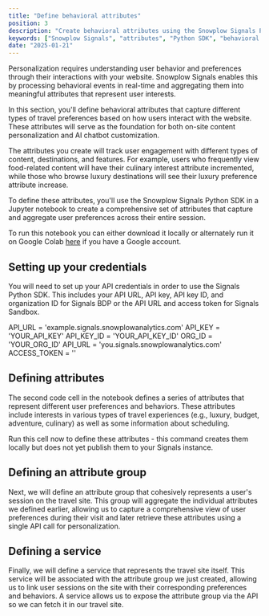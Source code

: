 ```yaml
---
title: "Define behavioral attributes"
position: 3
description: "Create behavioral attributes using the Snowplow Signals Python SDK to capture user preferences and interests from website interactions."
keywords: ["Snowplow Signals", "attributes", "Python SDK", "behavioral data", "user preferences"]
date: "2025-01-21"
---
```


Personalization requires understanding user behavior and preferences through their interactions with your website. Snowplow Signals enables this by processing behavioral events in real-time and aggregating them into meaningful attributes that represent user interests.

In this section, you'll define behavioral attributes that capture different types of travel preferences based on how users interact with the website. These attributes will serve as the foundation for both on-site content personalization and AI chatbot customization.

The attributes you create will track user engagement with different types of content, destinations, and features. For example, users who frequently view food-related content will have their culinary interest attribute incremented, while those who browse luxury destinations will see their luxury preference attribute increase.

To define these attributes, you'll use the Snowplow Signals Python SDK in a Jupyter notebook to create a comprehensive set of attributes that capture and aggregate user preferences across their entire session.

To run this notebook you can either download it locally or alternately run it on Google Colab [here](https://colab.research.google.com/github/snowplow/documentation/blob/main/tutorials/signals-bdp/signals.ipynb) if you have a Google account.

## Setting up your credentials

You will need to set up your API credentials in order to use the Signals Python SDK. This includes your API URL, API key, API key ID, and organization ID for Signals BDP or the API URL and access token for Signals Sandbox.

<Tabs groupId="cloud" queryString lazy>
  <TabItem value="bdp" label="BDP" default>

  <CodeBlock language="python">
API_URL = 'example.signals.snowplowanalytics.com'
API_KEY = 'YOUR_API_KEY'
API_KEY_ID = 'YOUR_API_KEY_ID'
ORG_ID = 'YOUR_ORG_ID'
</CodeBlock>
  </TabItem>
  <TabItem value="sandbox" label="Sandbox">
    <CodeBlock language="python">
API_URL = 'you.signals.snowplowanalytics.com'
ACCESS_TOKEN = ''
    </CodeBlock>
  </TabItem>
</Tabs>

## Defining attributes

The second code cell in the notebook defines a series of attributes that represent different user preferences and behaviors. These attributes include interests in various types of travel experiences (e.g., luxury, budget, adventure, culinary) as well as some information about scheduling.

Run this cell now to define these attributes - this command creates them locally but does not yet publish them to your Signals instance.

## Defining an attribute group

Next, we will define an attribute group that cohesively represents a user's session on the travel site. This group will aggregate the individual attributes we defined earlier, allowing us to capture a comprehensive view of user preferences during their visit and later retrieve these attributes using a single API call for personalization.

## Defining a service

Finally, we will define a service that represents the travel site itself. This service will be associated with the attribute group we just created, allowing us to link user sessions on the site with their corresponding preferences and behaviors. A service allows us to expose the attribute group via the API so we can fetch it in our travel site.



